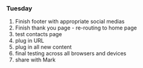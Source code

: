 ### Tuesday

1. Finish footer with appropriate social medias
2. Finish thank you page - re-routing to home page
3. test contacts page
4. plug in URL
5. plug in all new content
6. final testing across all browsers and devices
7. share with Mark
